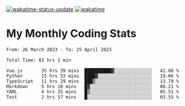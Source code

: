[![wakatime-status-update](https://github.com/noopurphalak/noopurphalak/workflows/wakatime-status-update/badge.svg)](https://github.com/noopurphalak/noopurphalak/actions/workflows/main.yml)
[![wakatime](https://wakatime.com/badge/user/80ace140-ef40-4fdd-b8ed-f3be3d2e1aea.svg)](https://wakatime.com/@80ace140-ef40-4fdd-b8ed-f3be3d2e1aea)

# My Monthly Coding Stats

<!--START_SECTION:waka-->

```text
From: 26 March 2023 - To: 25 April 2023

Total Time: 83 hrs 1 min

Vue.js       35 hrs 39 mins  ██████████▓░░░░░░░░░░░░░░   42.80 %
Python       15 hrs 52 mins  ████▓░░░░░░░░░░░░░░░░░░░░   19.06 %
TypeScript   11 hrs 29 mins  ███▒░░░░░░░░░░░░░░░░░░░░░   13.79 %
Markdown     5 hrs 10 mins   █▓░░░░░░░░░░░░░░░░░░░░░░░   06.21 %
YAML         4 hrs 35 mins   █▒░░░░░░░░░░░░░░░░░░░░░░░   05.51 %
Text         2 hrs 57 mins   █░░░░░░░░░░░░░░░░░░░░░░░░   03.55 %
```

<!--END_SECTION:waka-->
